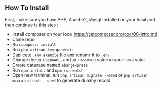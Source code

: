 ## How To Install

First, make sure you have PHP, Apache2, Mysql installed on your local and then continue to this step :
- Install composer on your local https://getcomposer.org/doc/00-intro.md
- Clone repo
- Run `composer install`
- Run `php artisan key:generate`
- Duplicate `.env.example` file and rename it to `.env`
- Change the `DB_USERNAME`, and `DB_PASSWORD` value to your local value
- Create database named `abangexpress`
- Run `npm install` and `npm run watch`
- Open new terminal, run `php artisan migrate --seed` or 
`php artisan migrate:fresh --seed` to generate dummy record

